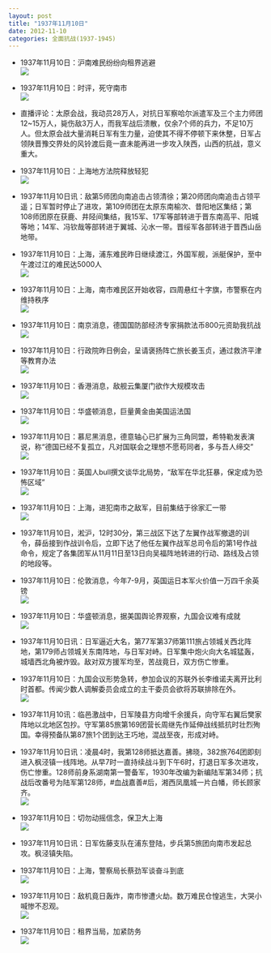 ```yaml
---
layout: post
title: "1937年11月10日"
date: 2012-11-10
categories: 全面抗战(1937-1945)
---
```


<meta name="referrer" content="no-referrer" />

- 1937年11月10日：沪南难民纷纷向租界逃避 <br/><img src="https://ww3.sinaimg.cn/large/aca367d8jw1dyqcn94q2tj.jpg" />

- 1937年11月10日：时评，死守南市 <br/><img src="https://ww1.sinaimg.cn/large/aca367d8jw1dyqax20i61j.jpg" />

- 直播评论：太原会战，我动员28万人，对抗日军察哈尔派遣军及三个主力师团12~15万人，毙伤敌3万人，而我军战后溃散，仅余7个师的兵力，不足10万人。但太原会战大量消耗日军有生力量，迫使其不得不停顿下来休整，日军占领陕晋豫交界处的风铃渡后竟一直未能再进一步攻入陕西，山西的抗战，意义重大。 

- 1937年11月10日：上海地方法院释放轻犯 <br/><img src="https://ww3.sinaimg.cn/large/aca367d8jw1dyq96m1xq5j.jpg" />

- 1937年11月10日讯：敌第5师团向南追击占领清徐；第20师团向南追击占领平遥；日军暂时停止了进攻，第109师团在太原东南榆次、昔阳地区集结；第108师团原在获鹿、井陉间集结，我15军、17军等部转进于晋东南高平、阳城等地；14军、冯钦哉等部转进于翼城、沁水一带。晋绥军各部转进于晋西山岳地带。 

- 1937年11月10日：上海，浦东难民昨日继续渡江，外国军舰，派艇保护，至中午渡过江的难民达5000人 <br/><img src="https://ww1.sinaimg.cn/large/aca367d8jw1dyq7g6vr7mj.jpg" />

- 1937年11月10日：上海，南市难民区开始收容，四周悬红十字旗，市警察在内维持秩序 <br/><img src="https://ww1.sinaimg.cn/large/aca367d8jw1dyq5pryxdbj.jpg" />

- 1937年11月10日：南京消息，德国国防部经济专家捐款法币800元资助我抗战 <br/><img src="https://ww3.sinaimg.cn/large/aca367d8jw1dyq3z658utj.jpg" />

- 1937年11月10日：行政院昨日例会，呈请褒扬阵亡旅长姜玉贞，通过救济平津等教育办法 <br/><img src="https://ww4.sinaimg.cn/large/aca367d8jw1dyq28uts3cj.jpg" />

- 1937年11月10日：香港消息，敌舰云集厦门欲作大规模攻击 <br/><img src="https://ww1.sinaimg.cn/large/aca367d8jw1dyq0irj0xrj.jpg" />

- 1937年11月10日：华盛顿消息，巨量黄金由美国运法国 <br/><img src="https://ww2.sinaimg.cn/large/aca367d8jw1dypyrw53mzj.jpg" />

- 1937年11月10日：慕尼黑消息，德意轴心已扩展为三角同盟，希特勒发表演说，称“德国已经不复孤立，凡对国联会之理想不愿苟同者，多与吾人缔交” <br/><img src="https://ww2.sinaimg.cn/large/aca367d8jw1dypx1ecq0oj.jpg" />

- 1937年11月10日：英国人bull撰文谈华北局势，“敌军在华北狂暴，保定成为恐怖区域” <br/><img src="https://ww1.sinaimg.cn/large/aca367d8jw1dypvb2y1v1j.jpg" />

- 1937年11月10日：上海，进犯南市之敌军，目前集结于徐家汇一带 <br/><img src="https://ww1.sinaimg.cn/large/aca367d8jw1dypufvfinij.jpg" />

- 1937年11月10日，淞沪，12时30分，第三战区下达了左翼作战军撤退的训令，薛岳接到作战训令后，立即下达了他任左翼作战军总司令后的第1号作战命令，规定了各集团军从11月11日至13日向吴福阵地转进的行动、路线及占领的地段等。 

- 1937年11月10日：伦敦消息，今年7-9月，英国运日本军火价值一万四千余英镑 <br/><img src="https://ww1.sinaimg.cn/large/aca367d8jw1dyptkj07y0j.jpg" />

- 1937年11月10日：华盛顿消息，据美国舆论界观察，九国会议难有成就 <br/><img src="https://ww4.sinaimg.cn/large/aca367d8jw1dypruh5eeaj.jpg" />

- 1937年11月10日讯：日军逼近大名，第77军第37师第111旅占领城关西北阵地，第179师占领城关东南阵地，与日军对峙。日军集中炮火向大名城猛轰，城墙西北角被炸毁。敌对双方援军均至，苦战竟日，双方伤亡惨重。 

- 1937年11月10日：九国会议形势急转，参加会议的苏联外长李维诺夫离开比利时首都。传闻少数人调解委员会成立的主干委员会欲将苏联排除在外。 <br/><img src="https://ww2.sinaimg.cn/large/aca367d8jw1dypq3xoem6j.jpg" />

- 1937年11月10讯：临邑激战中，日军陵县方向增千余援兵，向守军右翼后樊家阵地以北地区包抄。守军第85旅第169团营长周继先作延伸战线抵抗时壮烈殉国。幸得预备队第87旅1个团到达王巧地，混战至夜，形成对峙。 

- 1937年11月10日讯：凌晨4时，我第128师抵达嘉善。拂晓，382旅764团即刻进入枫泾镇一线阵地。从早7时一直持续战斗到下午6时，打退日军多次进攻，伤亡惨重。128师前身系湖南第一警备军，1930年改编为新编陆军第34师；抗战后改番号为陆军第128师，#血战嘉善#后，湘西凤凰城一片白幡，师长顾家齐。   <br/><img src="https://ww2.sinaimg.cn/large/aca367d8jw1dypoy5wpyyj.jpg" />

- 1937年11月10日：切勿动摇信念，保卫大上海 <br/><img src="https://ww4.sinaimg.cn/large/aca367d8jw1dypodbd50ij.jpg" />

- 1937年11月10日讯：日军佐藤支队在浦东登陆，步兵第5旅团向南市发起总攻。枫泾镇失陷。 

- 1937年11月10日：上海，警察局长蔡劲军谈奋斗到底 <br/><img src="https://ww3.sinaimg.cn/large/aca367d8jw1dypmmwiuj4j.jpg" />

- 1937年11月10日：敌机竟日轰炸，南市惨遭火劫。数万难民仓惶逃生，大哭小喊惨不忍观。 <br/><img src="https://ww1.sinaimg.cn/large/aca367d8jw1dypm8jnglej.jpg" />

- 1937年11月10日：租界当局，加紧防务 <br/><img src="https://ww4.sinaimg.cn/large/aca367d8jw1dypm2jg0zhj.jpg" />

